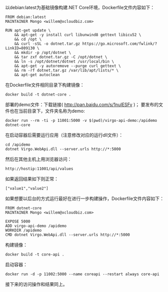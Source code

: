 以debian:latest为基础镜像构建.NET Core环境，Dockerfile文件内容如下：

    FROM debian:latest
    MAINTAINER Mongo <willem@xcloudbiz.com>

    RUN apt-get update \
        && apt-get -y install curl libunwind8 gettext libicu52 \
        && cd /opt \
        && curl -sSL -o dotnet.tar.gz https://go.microsoft.com/fwlink/?LinkID=809130 \
        && mkdir -p /opt/dotnet \
        && tar zxf dotnet.tar.gz -C /opt/dotnet \
        && ln -s /opt/dotnet/dotnet /usr/local/bin \
        && apt-get -y autoremove --purge curl gettext \
        && rm -rf dotnet.tar.gz /var/lib/apt/lists/* \
        && apt-get autoclean

在Dockerfile文件相同目录下构建镜像：

    docker build -t dotnet-core .

部署的demo文件：下载链接( http://pan.baidu.com/s/1nuIESFv )；
要发布的文件也在当前目录下，文件夹名称为demo:

    docker run --rm -ti -p 11001:5000 -v $(pwd)/virgo-api-demo:/apidemo dotnet-core

在启动容器后需要运行应用（注意修改对应的运行dll文件）：

    cd /apidemo
    dotnet Virgo.WebApi.dll --server.urls http://*:5000

然后在其他主机上用浏览器访问：

    http://hostip:11001/api/values

如果返回结果如下则正常：

    ["value1","value2"]

如果想要以后台的方式运行最好在进行一步构建操作，Dockerfile文件内容如下：

    FROM dotnet-core
    MAINTAINER Mongo <willem@xcloudbiz.com>
    
    EXPOSE 5000 
    ADD virgo-api-demo /apidemo
    WORKDIR /apidemo
    CMD dotnet Virgo.WebApi.dll --server.urls http://*:5000

构建镜像：

    docker build -t core-api .

启动容器：

    docker run -d -p 11002:5000 --name coreapi --restart always core-api

接下来的访问操作和结果同上。
